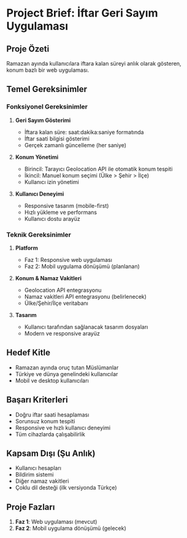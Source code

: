 # Project Brief: İftar Geri Sayım Uygulaması

## Proje Özeti
Ramazan ayında kullanıcılara iftara kalan süreyi anlık olarak gösteren, konum bazlı bir web uygulaması.

## Temel Gereksinimler

### Fonksiyonel Gereksinimler
1. **Geri Sayım Gösterimi**
   - İftara kalan süre: saat:dakika:saniye formatında
   - İftar saati bilgisi gösterimi
   - Gerçek zamanlı güncelleme (her saniye)

2. **Konum Yönetimi**
   - Birincil: Tarayıcı Geolocation API ile otomatik konum tespiti
   - İkincil: Manuel konum seçimi (Ülke > Şehir > İlçe)
   - Kullanıcı izin yönetimi

3. **Kullanıcı Deneyimi**
   - Responsive tasarım (mobile-first)
   - Hızlı yükleme ve performans
   - Kullanıcı dostu arayüz

### Teknik Gereksinimler
1. **Platform**
   - Faz 1: Responsive web uygulaması
   - Faz 2: Mobil uygulama dönüşümü (planlanan)

2. **Konum & Namaz Vakitleri**
   - Geolocation API entegrasyonu
   - Namaz vakitleri API entegrasyonu (belirlenecek)
   - Ülke/Şehir/İlçe veritabanı

3. **Tasarım**
   - Kullanıcı tarafından sağlanacak tasarım dosyaları
   - Modern ve responsive arayüz

## Hedef Kitle
- Ramazan ayında oruç tutan Müslümanlar
- Türkiye ve dünya genelindeki kullanıcılar
- Mobil ve desktop kullanıcıları

## Başarı Kriterleri
- Doğru iftar saati hesaplaması
- Sorunsuz konum tespiti
- Responsive ve hızlı kullanıcı deneyimi
- Tüm cihazlarda çalışabilirlik

## Kapsam Dışı (Şu Anlık)
- Kullanıcı hesapları
- Bildirim sistemi
- Diğer namaz vakitleri
- Çoklu dil desteği (ilk versiyonda Türkçe)

## Proje Fazları
1. **Faz 1**: Web uygulaması (mevcut)
2. **Faz 2**: Mobil uygulama dönüşümü (gelecek)